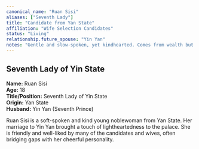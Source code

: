 ```yaml
---
canonical_name: "Ruan Sisi"
aliases: ["Seventh Lady"]
title: "Candidate from Yan State"
affiliation: "Wife Selection Candidates"
status: "Living"
relationship.future_spouse: "Yin Yan"
notes: "Gentle and slow-spoken, yet kindhearted. Comes from wealth but disdains pomp. Brings calm energy to the candidate group."
---
```

## Seventh Lady of Yin State  
**Name:** Ruan Sisi  
**Age:** 18  
**Title/Position:** Seventh Lady of Yin State  
**Origin:** Yan State  
**Husband:** Yin Yan (Seventh Prince)

Ruan Sisi is a soft-spoken and kind young noblewoman from Yan State. Her marriage to Yin Yan brought a touch of lightheartedness to the palace. She is friendly and well-liked by many of the candidates and wives, often bridging gaps with her cheerful personality.